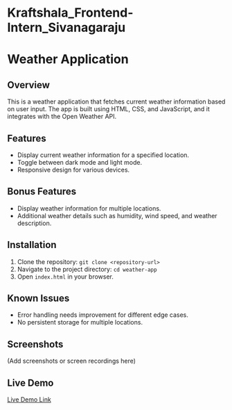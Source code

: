 # Kraftshala_Frontend-Intern_Sivanagaraju

# Weather Application

## Overview
This is a weather application that fetches current weather information based on user input. The app is built using HTML, CSS, and JavaScript, and it integrates with the Open Weather API.

## Features
- Display current weather information for a specified location.
- Toggle between dark mode and light mode.
- Responsive design for various devices.

## Bonus Features
- Display weather information for multiple locations.
- Additional weather details such as humidity, wind speed, and weather description.

## Installation
1. Clone the repository: `git clone <repository-url>`
2. Navigate to the project directory: `cd weather-app`
3. Open `index.html` in your browser.

## Known Issues
- Error handling needs improvement for different edge cases.
- No persistent storage for multiple locations.

## Screenshots
(Add screenshots or screen recordings here)

## Live Demo
[Live Demo Link](#)
